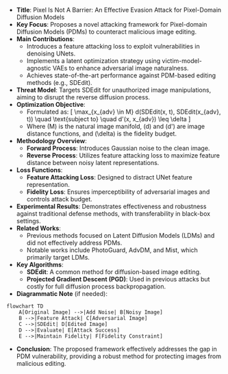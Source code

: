 - **Title**: Pixel Is Not A Barrier: An Effective Evasion Attack for Pixel-Domain Diffusion Models
- **Key Focus**: Proposes a novel attacking framework for Pixel-domain Diffusion Models (PDMs) to counteract malicious image editing.
- **Main Contributions**:
  - Introduces a feature attacking loss to exploit vulnerabilities in denoising UNets.
  - Implements a latent optimization strategy using victim-model-agnostic VAEs to enhance adversarial image naturalness.
  - Achieves state-of-the-art performance against PDM-based editing methods (e.g., SDEdit).
- **Threat Model**: Targets SDEdit for unauthorized image manipulations, aiming to disrupt the reverse diffusion process.
- **Optimization Objective**: 
  - Formulated as: 
    \[
    \max_{x_{adv} \in M} d(SDEdit(x, t), SDEdit(x_{adv}, t)) \quad \text{subject to} \quad d'(x, x_{adv}) \leq \delta
    \]
  - Where \(M\) is the natural image manifold, \(d\) and \(d'\) are image distance functions, and \(\delta\) is the fidelity budget.
- **Methodology Overview**:
  - **Forward Process**: Introduces Gaussian noise to the clean image.
  - **Reverse Process**: Utilizes feature attacking loss to maximize feature distance between noisy latent representations.
- **Loss Functions**:
  - **Feature Attacking Loss**: Designed to distract UNet feature representation.
  - **Fidelity Loss**: Ensures imperceptibility of adversarial images and controls attack budget.
- **Experimental Results**: Demonstrates effectiveness and robustness against traditional defense methods, with transferability in black-box settings.
- **Related Works**:
  - Previous methods focused on Latent Diffusion Models (LDMs) and did not effectively address PDMs.
  - Notable works include PhotoGuard, AdvDM, and Mist, which primarily target LDMs.
- **Key Algorithms**:
  - **SDEdit**: A common method for diffusion-based image editing.
  - **Projected Gradient Descent (PGD)**: Used in previous attacks but costly for full diffusion process backpropagation.
- **Diagrammatic Note** (if needed):
```mermaid
flowchart TD
    A[Original Image] -->|Add Noise| B[Noisy Image]
    B -->|Feature Attack| C[Adversarial Image]
    C -->|SDEdit| D[Edited Image]
    D -->|Evaluate| E[Attack Success]
    E -->|Maintain Fidelity| F[Fidelity Constraint]
```
- **Conclusion**: The proposed framework effectively addresses the gap in PDM vulnerability, providing a robust method for protecting images from malicious editing.